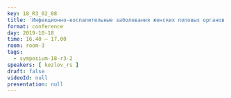 ```yaml
---
key: 18_R3_02_08
title: 'Инфекционно-воспалительные заболевания женских половых органов: проблемы и решения'
format: conference
day: 2019-10-18
time: 16.40 – 17.00
room: room-3
tags:
  - symposium-18-r3-2
speakers: [ kozlov_rs ]
draft: false
videoId: null
presentation: null
---
```


